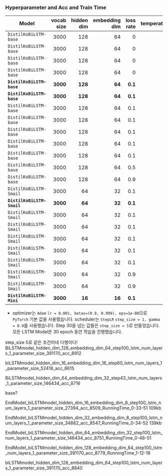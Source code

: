 ### Hyperparameter and Acc and Train Time

| Model                    | vocab size | hidden dim | embedding dim | loss rate | temperature |   Acc | Step | Train Time |
| ------------------------ | ---------: | ---------: | ------------: | --------: | ----------: | ----: | ---: | ---------: |
| `DistilKoBiLSTM-base`    |       3000 |        128 |            64 |         0 |           1 | 87.84 |   30 |   00:49:15 |
| `DistilKoBiLSTM-base`    |       3000 |        128 |            64 |         0 |           2 | 87.74 |   30 |   00:49:32 |
| `DistilKoBiLSTM-base`    |       3000 |        128 |            64 |         0 |           3 | 87.83 |   30 |   00:46:07 |
| `DistilKoBiLSTM-base`    |       3000 |        128 |            64 |         0 |          10 | 87.74 |   30 |   00:49:26 |
| **`DistilKoBiLSTM-base`** |  **3000** |    **128** |        **64** | **0.1** | **1** | **88.20** | **30** | **00:50:29** |
| **`DistilKoBiLSTM-base`** |  **3000** |    **128** |       **64** | **0.1** | **2** | **89.12** | **100** | **02:49:21** |
| `DistilKoBiLSTM-base`    |       3000 |        128 |            64 |       0.1 |           2 | 87.98 |   30 |   00:46:27 |
| `DistilKoBiLSTM-base`    |       3000 |        128 |            64 |       0.1 |           2 | 89.12 |   30 |   step 100 |
| `DistilKoBiLSTM-base`    |       3000 |        128 |            64 |       0.1 |           3 | 88.09 |   30 |   00:46:19 |
| `DistilKoBiLSTM-base`    |       3000 |        128 |            64 |       0.1 |           4 | 87.94 |   30 |   00:46:19 |
| `DistilKoBiLSTM-base`    |       3000 |        128 |            64 |       0.1 |          10 | 87.76 |   30 |   00:46:25 |
| `DistilKoBiLSTM-base`    |       3000 |        128 |            64 |       0.5 |          10 | 87.92 |   30 |   00:48:51 |
| `DistilKoBiLSTM-base`    |       3000 |        128 |            64 |       0.9 |          10 | 87.61 |   30 |   00:49:02 |
| `DistilKoBiLSTM-Smail`   |       3000 |         64 |            32 |       0.1 |           1 | 86.83 |   30 |   00:44:41 |
| **`DistilKoBiLSTM-Smail`** | **3000** |     **64** |        **32** | **0.1** | **2** | **87.17** | **30** | **00:44:41** |
| `DistilKoBiLSTM-Smail`   |       3000 |         64 |            32 |       0.1 |           2 | 87.16 |   43 |          - |
| `DistilKoBiLSTM-Smail`   |       3000 |         64 |            32 |       0.1 |           3 | 86.91 |   30 |   00:45:07 |
| `DistilKoBiLSTM-Smail`   |       3000 |         64 |            32 |       0.1 |           4 | 87.02 |   30 |   00:44:47 |
| `DistilKoBiLSTM-Smail`   |       3000 |         64 |            32 |       0.1 |           5 | 87.16 |   30 |    step 43 |
| `DistilKoBiLSTM-Smail`   |       3000 |         64 |            32 |       0.1 |          10 | 86.67 |   30 |   00:44:34 |
| `DistilKoBiLSTM-Smail`   |       3000 |         64 |            32 |       0.9 |           1 | 86.76 |   30 |   00:44:40 |
| `DistilKoBiLSTM-Smail`   |       3000 |         64 |            32 |       0.9 |          10 | 86.77 |   30 |   00:44:34 |
| **`DistilKoBiLSTM-Mini`** |  **3000** |     **16** |        **16** |   **0.1** |      **2** | **86.17** | **59** | **-** |



- optimizer는 `Adam` `lr = 0.001, betas=(0.9, 0.999), eps=1e-08`으로 `PyTorch` 기본 값을 사용했습니다. scheduler는 `StepLR` `step_size = 1, gamma = 0.9`를 사용했습니다. Step 30을 넘는 값들은 `step_size = 5`로 만들었습니다. 모든 LSTM Model은 30 epoch 동안 학습을 진행했습니다.


step_size 5로 같은 조건이네 다행이다!
BiLSTMmodel_hidden_dim_128_embedding_dim_64_step100_lstm_num_layers_1_parameter_size_391170_acc_8912


biLSTMmodel_hidden_dim_16_embedding_dim_16_step60_lstm_num_layers_1_parameter_size_52418_acc_8615


BiLSTMmodel_hidden_dim_64_embedding_dim_32_step43_lstm_num_layers_1_parameter_size_146434_acc_8716


base?

EndModel_biLSTMmodel_hidden_dim_16_embedding_dim_8_step100_lstm_num_layers_1_parameter_size_27394_acc_8509_RunningTime_0-33-51
109kb

EndModel_biLSTMmodel_hidden_dim_32_embedding_dim_8_step100_lstm_num_layers_1_parameter_size_34882_acc_8547_RunningTime_0-34-52
139kb

EndModel_biLSTMmodel_hidden_dim_64_embedding_dim_32_step100_lstm_num_layers_1_parameter_size_146434_acc_8751_RunningTime_0-48-51



EndModel_biLSTMmodel_hidden_dim_128_embedding_dim_64_step100_lstm_num_layers_1_parameter_size_391170_acc_8779_RunningTime_1-12-18

biLSTMmodel_hidden_dim_128_embedding_dim_64_step100_lstm_num_layers_1_parameter_size_391170_acc_8840